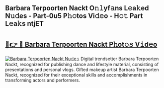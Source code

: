 ## Barbara Terpoorten Nackt O𝚗𝚕yf𝚊ns L𝚎a𝚔ed N𝚞𝚍es - Part-0u5 P𝚑𝚘tos Vi𝚍𝚎o - H𝚘𝚝 Part L𝚎a𝚔s ntjET

# <h2><a href="http://kf0h5qm.oniu.top/?m=Barbara+Terpoorten+Nackt">🔗👉 🔴 Barbara Terpoorten Nackt P𝚑ot𝚘𝚜 V𝚒d𝚎o</a></h2>

[![Barbara Terpoorten Nackt Nu𝚍e𝚜](https://i.imgur.com/0qMVB7G.gif)](http://kf0h5qm.oniu.top/?m=Barbara+Terpoorten+Nackt)
Digital trendsetter Barbara Terpoorten Nackt, recognized for publishing dance and lifestyle material, consisting of presentations and personal vlogs. Gifted makeup artist Barbara Terpoorten Nackt, recognized for their exceptional skills and accomplishments in transforming actors and performers.  
